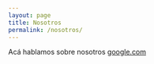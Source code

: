 ```yaml
---
layout: page
title: Nosotros
permalink: /nosotros/
---
```


Acá hablamos sobre nosotros [google.com](https://google.com/)
